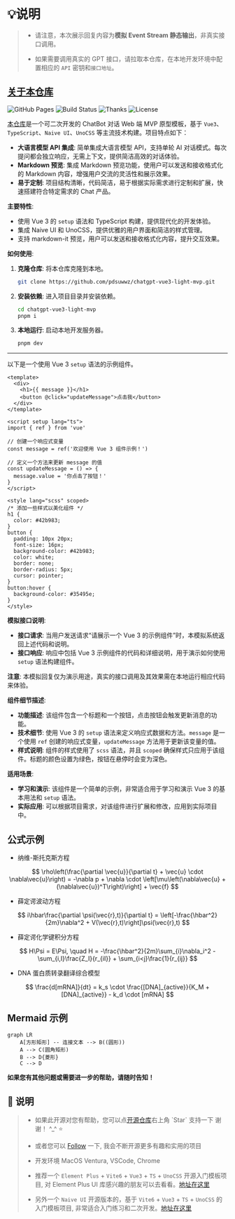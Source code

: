 # **💡说明**

> - 请注意，本次展示回复内容为**模拟 Event Stream 静态输出**，非真实接口调用。
>
>- 如果需要调用真实的 GPT 接口，请拉取本仓库，在本地开发环境中配置相应的 `API` 密钥和`接口地址`。

## <a target="_blank" href="https://github.com/pdsuwwz/chatgpt-vue3-light-mvp">关于本仓库</a>

![GitHub Pages](https://img.shields.io/badge/gh--pages-passing-brightgreen)
![Build Status](https://img.shields.io/badge/build-passing-brightgreen)
![Thanks](https://img.shields.io/badge/thanks-%E2%9D%A4-pink)
![License](https://img.shields.io/badge/license-MIT-blue)


<a target="_blank" href="https://github.com/pdsuwwz/chatgpt-vue3-light-mvp">本仓库</a>是一个可二次开发的 ChatBot 对话 Web 端 MVP 原型模板，基于 `Vue3`、`TypeScript`、`Naive UI`、`UnoCSS` 等主流技术构建。项目特点如下：

- **大语言模型 API 集成**: 简单集成大语言模型 API，支持单轮 AI 对话模式。每次提问都会独立响应，无需上下文，提供简洁高效的对话体验。
- **Markdown 预览**: 集成 Markdown 预览功能，使用户可以发送和接收格式化的 Markdown 内容，增强用户交流的灵活性和展示效果。
- **易于定制**: 项目结构清晰，代码简洁，易于根据实际需求进行定制和扩展，快速搭建符合特定需求的 Chat 产品。

**主要特性**:
- 使用 Vue 3 的 `setup` 语法和 TypeScript 构建，提供现代化的开发体验。
- 集成 Naive UI 和 UnoCSS，提供优雅的用户界面和简洁的样式管理。
- 支持 markdown-it 预览，用户可以发送和接收格式化内容，提升交互效果。

**如何使用**:
1. **克隆仓库**: 将本仓库克隆到本地。
    ```bash
    git clone https://github.com/pdsuwwz/chatgpt-vue3-light-mvp.git
    ```
2. **安装依赖**: 进入项目目录并安装依赖。
    ```bash
    cd chatgpt-vue3-light-mvp
    pnpm i
    ```
3. **本地运行**: 启动本地开发服务器。
    ```bash
    pnpm dev
    ```
---


以下是一个使用 Vue 3 `setup` 语法的示例组件。


```vue
<template>
  <div>
    <h1>{{ message }}</h1>
    <button @click="updateMessage">点击我</button>
  </div>
</template>

<script setup lang="ts">
import { ref } from 'vue'

// 创建一个响应式变量
const message = ref('欢迎使用 Vue 3 组件示例！')

// 定义一个方法来更新 message 的值
const updateMessage = () => {
  message.value = '你点击了按钮！'
}
</script>

<style lang="scss" scoped>
/* 添加一些样式以美化组件 */
h1 {
  color: #42b983;
}
button {
  padding: 10px 20px;
  font-size: 16px;
  background-color: #42b983;
  color: white;
  border: none;
  border-radius: 5px;
  cursor: pointer;
}
button:hover {
  background-color: #35495e;
}
</style>
```

**模拟接口说明**:  
- **接口请求**: 当用户发送请求“请展示一个 Vue 3 的示例组件”时，本模拟系统返回上述代码和说明。
- **接口响应**: 响应中包括 Vue 3 示例组件的代码和详细说明，用于演示如何使用 `setup` 语法构建组件。

**注意**: 本模拟回复仅为演示用途，真实的接口调用及其效果需在本地运行相应代码来体验。


**组件细节描述**:  
- **功能描述**: 该组件包含一个标题和一个按钮，点击按钮会触发更新消息的功能。
- **技术细节**: 使用 Vue 3 的 `setup` 语法来定义响应式数据和方法。`message` 是一个使用 `ref` 创建的响应式变量，`updateMessage` 方法用于更新该变量的值。
- **样式说明**: 组件的样式使用了 `scss` 语法，并且 `scoped` 确保样式只应用于该组件。标题的颜色设置为绿色，按钮在悬停时会变为深色。

**适用场景**:  
- **学习和演示**: 该组件是一个简单的示例，非常适合用于学习和演示 Vue 3 的基本用法和 `setup` 语法。
- **实际应用**: 可以根据项目需求，对该组件进行扩展和修改，应用到实际项目中。


## 公式示例

* 纳维-斯托克斯方程

$$
\rho\left(\frac{\partial \vec{u}}{\partial t} + \vec{u} \cdot \nabla\vec{u}\right) = -\nabla p + \nabla \cdot \left[\mu\left(\nabla\vec{u} + (\nabla\vec{u})^T\right)\right] + \vec{f}
$$

* 薛定谔波动方程

$$
i\hbar\frac{\partial \psi(\vec{r},t)}{\partial t} = \left[-\frac{\hbar^2}{2m}\nabla^2 + V(\vec{r},t)\right]\psi(\vec{r},t)
$$

* 薛定谔化学键积分方程

$$
H\Psi = E\Psi, \quad H = -\frac{\hbar^2}{2m}\sum_{i}\nabla_i^2 - \sum_{i,I}\frac{Z_I}{r_{iI}} + \sum_{i<j}\frac{1}{r_{ij}}
$$

* DNA 蛋白质转录翻译综合模型

$$
\frac{d[mRNA]}{dt} = k_s \cdot \frac{[DNA]_{active}}{K_M + [DNA]_{active}} - k_d \cdot [mRNA]
$$


## Mermaid 示例

```mermaid
graph LR
    A[方形矩形] -- 连接文本 --> B((圆形))
    A --> C(圆角矩形)
    B --> D{菱形}
    C --> D
```

**如果您有其他问题或需要进一步的帮助，请随时告知！**

## 🌹 说明

> * 如果此开源对您有帮助，您可以点<a target="_blank" href="https://github.com/pdsuwwz/chatgpt-vue3-light-mvp">开源仓库</a>右上角 \`Star\` 支持一下 谢谢！ ^_^ ⭐️
>
> * 或者您可以 <a target="_blank" href="https://github.com/pdsuwwz">Follow</a> 一下, 我会不断开源更多有趣和实用的项目
>
> * 开发环境 MacOS Ventura, VSCode, Chrome
>
> * 推荐一个 `Element Plus` + `Vite6` + `Vue3` + `TS` + `UnoCSS` 开源入门模板项目, 对 Element Plus UI 库感兴趣的朋友可以去看看。<a target="_blank" href="https://github.com/pdsuwwz/vite-ts-starter">地址在这里</a>
>
> * 另外一个 `Naive UI` 开源版本的，基于 `Vite6` + `Vue3` + `TS` + `UnoCSS` 的入门模板项目, 非常适合入门练习和二次开发。<a target="_blank" href="https://github.com/pdsuwwz/vue3-tab-demo">地址在这里</a>
